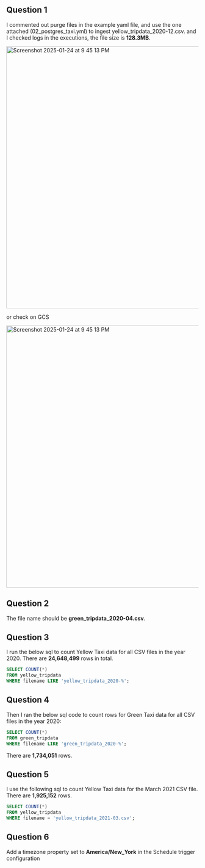 
## Question 1
I commented out purge files in the example yaml file, and use the one attached (02_postgres_taxi.yml) to ingest yellow_tripdata_2020-12.csv. 
and I checked logs in the executions, the file size is **128.3MB**. 


<img width="688" alt="Screenshot 2025-01-24 at 9 45 13 PM" src="https://github.com/user-attachments/assets/8c0be769-84bd-4371-8a88-c51128c73f3e" />

or check on GCS 

<img width="688" alt="Screenshot 2025-01-24 at 9 45 13 PM" src="https://github.com/user-attachments/assets/cb557b4b-b644-46b7-a0ac-7fb0cab79afa"  />


## Question 2 
The file name should be **green_tripdata_2020-04.csv**.


## Question 3
I run the below sql to count Yellow Taxi data for all CSV files in the year 2020.
There are **24,648,499** rows in total.

```sql
SELECT COUNT(*)
FROM yellow_tripdata
WHERE filename LIKE 'yellow_tripdata_2020-%';
```

## Question 4

Then I ran the below sql code to count rows for Green Taxi data for all CSV files in the year 2020:
```sql
SELECT COUNT(*)
FROM green_tripdata
WHERE filename LIKE 'green_tripdata_2020-%';
```
There are **1,734,051** rows.


## Question 5
I use the following sql to count Yellow Taxi data for the March 2021 CSV file.
There are **1,925,152** rows.

```sql
SELECT COUNT(*)
FROM yellow_tripdata
WHERE filename = 'yellow_tripdata_2021-03.csv';
```

## Question 6
Add a timezone property set to **America/New_York** in the Schedule trigger configuration
